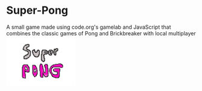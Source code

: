 # Super-Pong
A small game made using code.org's gamelab and JavaScript that combines the classic games of Pong and Brickbreaker with  local multiplayer
![Super Pong Logo](/logo.png)
